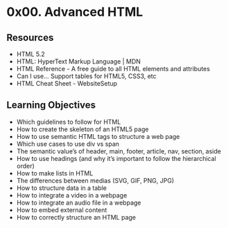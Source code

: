 # 0x00. Advanced HTML

## Resources

* HTML 5.2
* HTML: HyperText Markup Language | MDN
* HTML Reference - A free guide to all HTML elements and attributes
* Can I use… Support tables for HTML5, CSS3, etc
* HTML Cheat Sheet - WebsiteSetup

## Learning Objectives

* Which guidelines to follow for HTML
* How to create the skeleton of an HTML5 page
* How to use semantic HTML tags to structure a web page
* Which use cases to use div vs span
* The semantic value’s of header, main, footer, article, nav, section, aside
* How to use headings (and why it’s important to follow the hierarchical order)
* How to make lists in HTML
* The differences between medias (SVG, GIF, PNG, JPG)
* How to structure data in a table
* How to integrate a video in a webpage
* How to integrate an audio file in a webpage
* How to embed external content
* How to correctly structure an HTML page
